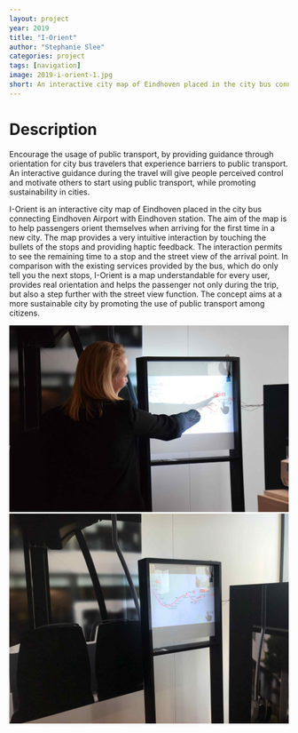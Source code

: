 ```yaml
---
layout: project
year: 2019
title: "I-Orient"
author: "Stephanie Slee"
categories: project
tags: [navigation]
image: 2019-i-orient-1.jpg
short: An interactive city map of Eindhoven placed in the city bus connecting Eindhoven Airport with Eindhoven station.
---
```


# Description
Encourage the usage of public transport, by providing guidance through orientation for city bus travelers that experience barriers to public transport. An interactive guidance during the travel will give people perceived control and motivate others to start using public transport, while promoting sustainability in cities.

I-Orient is an interactive city map of Eindhoven placed in the city bus connecting Eindhoven Airport with Eindhoven station. The aim of the map is to help passengers orient themselves when arriving for the first time in a new city. The map provides a very intuitive interaction by touching the bullets of the stops and providing haptic feedback. The interaction permits to see the remaining time to a stop and the street view of the arrival point. In comparison with the existing services provided by the bus, which do only tell you the next stops, I-Orient is a map understandable for every user, provides real orientation and helps the passenger not only during the trip, but also a step further with the street view function. The concept aims at a more sustainable city by promoting the use of public transport among citizens.

![i-orient](/assets/img/2019-i-orient-2.jpg)
![i-orient](/assets/img/2019-i-orient-3.jpg)
